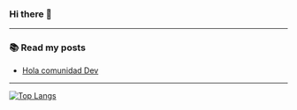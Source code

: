 ### Hi there 👋

<!--
**devemloop/devemloop** is a ✨ _special_ ✨ repository because its `README.md` (this file) appears on your GitHub profile.

Here are some ideas to get you started:

- 🔭 I’m currently working on ...
- 🌱 I’m currently learning ...
- 👯 I’m looking to collaborate on ...
- 🤔 I’m looking for help with ...
- 💬 Ask me about ...
- 📫 How to reach me: ...
- 😄 Pronouns: ...
- ⚡ Fun fact: ...
-->
---
### 📚 Read my posts
<!-- BLOG-POST-LIST:START -->
- [Hola comunidad Dev](https://dev.to/devemloop/hola-comunidad-dev-4am7)
<!-- BLOG-POST-LIST:END -->

---
[![Top Langs](https://github-readme-stats.vercel.app/api/top-langs/?username=devemloop)](https://github.com/devemloop/github-readme-stats)
